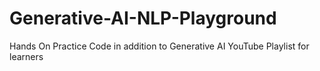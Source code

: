# Generative-AI-NLP-Playground
Hands On Practice Code in addition to Generative AI YouTube Playlist for learners
